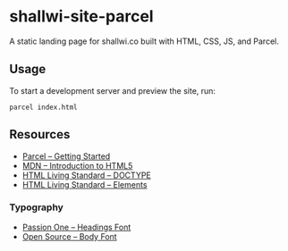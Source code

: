 # shallwi-site-parcel
A static landing page for shallwi.co built with HTML, CSS, JS, and Parcel. 

## Usage
To start a development server and preview the site, run:
```
parcel index.html
```

## Resources
- [Parcel – Getting Started](https://parceljs.org/getting_started.html)
- [MDN – Introduction to HTML5](https://developer.mozilla.org/en-US/docs/Web/Guide/HTML/HTML5/Introduction_to_HTML5)
- [HTML Living Standard – DOCTYPE](https://html.spec.whatwg.org/#syntax-doctype)
- [HTML Living Standard – Elements](https://html.spec.whatwg.org/#syntax-elements)

### Typography
- [Passion One – Headings Font](https://fonts.google.com/specimen/Passion+One)
- [Open Source – Body Font](https://fonts.google.com/specimen/Open+Sans)
